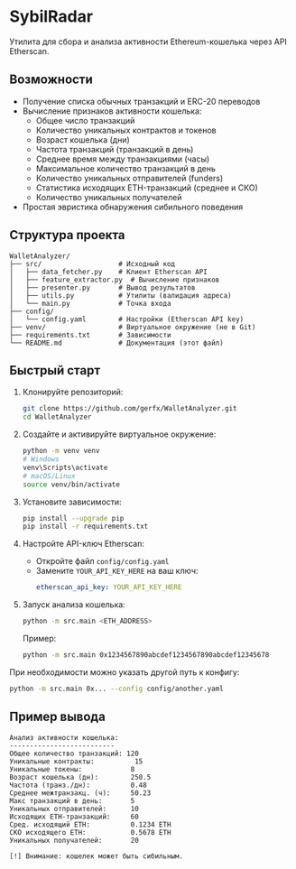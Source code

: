 # SybilRadar

Утилита для сбора и анализа активности Ethereum-кошелька через API Etherscan.

## Возможности

- Получение списка обычных транзакций и ERC-20 переводов
- Вычисление признаков активности кошелька:
  - Общее число транзакций
  - Количество уникальных контрактов и токенов
  - Возраст кошелька (дни)
  - Частота транзакций (транзакций в день)
  - Среднее время между транзакциями (часы)
  - Максимальное количество транзакций в день
  - Количество уникальных отправителей (funders)
  - Статистика исходящих ETH-транзакций (среднее и СКО)
  - Количество уникальных получателей
- Простая эвристика обнаружения сибильного поведения

## Структура проекта

```
WalletAnalyzer/
├── src/                   # Исходный код
│   ├── data_fetcher.py    # Клиент Etherscan API
│   ├── feature_extractor.py  # Вычисление признаков
│   ├── presenter.py       # Вывод результатов
│   ├── utils.py           # Утилиты (валидация адреса)
│   └── main.py            # Точка входа
├── config/
│   └── config.yaml        # Настройки (Etherscan API key)
├── venv/                  # Виртуальное окружение (не в Git)
├── requirements.txt       # Зависимости
└── README.md              # Документация (этот файл)
```

## Быстрый старт

1. Клонируйте репозиторий:
   ```bash
   git clone https://github.com/gerfx/WalletAnalyzer.git
   cd WalletAnalyzer
   ```

2. Создайте и активируйте виртуальное окружение:
   ```bash
   python -m venv venv
   # Windows
   venv\Scripts\activate
   # macOS/Linux
   source venv/bin/activate
   ```

3. Установите зависимости:
   ```bash
   pip install --upgrade pip
   pip install -r requirements.txt
   ```

4. Настройте API-ключ Etherscan:
   - Откройте файл `config/config.yaml`
   - Замените `YOUR_API_KEY_HERE` на ваш ключ:
     ```yaml
     etherscan_api_key: YOUR_API_KEY_HERE
     ```

5. Запуск анализа кошелька:
   ```bash
   python -m src.main <ETH_ADDRESS>
   ```
   Пример:
   ```bash
   python -m src.main 0x1234567890abcdef1234567890abcdef12345678
   ```

При необходимости можно указать другой путь к конфигу:
```bash
python -m src.main 0x... --config config/another.yaml
```

## Пример вывода

```
Анализ активности кошелька:
--------------------------
Общее количество транзакций: 120
Уникальные контракты:          15
Уникальные токены:            8
Возраст кошелька (дн):        250.5
Частота (транз./дн):          0.48
Среднее межтранзакц. (ч):     50.23
Макс транзакций в день:       5
Уникальных отправителей:      10
Исходящих ETH-транзакций:     60
Сред. исходящий ETH:          0.1234 ETH
СКО исходящего ETH:           0.5678 ETH
Уникальных получателей:       20

[!] Внимание: кошелек может быть сибильным.
```
